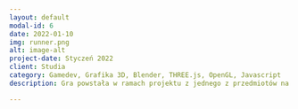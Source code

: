```yaml
---
layout: default
modal-id: 6
date: 2022-01-10
img: runner.png
alt: image-alt
project-date: Styczeń 2022
client: Studia
category: Gamedev, Grafika 3D, Blender, THREE.js, OpenGL, Javascript
description: Gra powstała w ramach projektu z jednego z przedmiotów na studiach. Polega ona na zbieraniu punktów (niebieskie fiolki) i omijaniu asteroid. Celem gry jest zdobycie jak największej ilości punktów. 10 trafień w asteroidy kończy grę (game over). Szybkość poruszania się statku zwiększa się wraz z przebytym dystansem oraz liczbą zebranych punktów. Gra jest uruchamiana w przeglądarce, napisana w javascript z wykorzystaniem frameworka THREE.js. Inspiracją do stworzenia tej gry były Gwiezdne Wojny.

---
```

